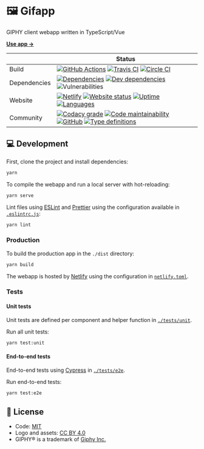 # 🖼️ Gifapp

GIPHY client webapp written in TypeScript/Vue

[**Use app →**](https://gifapp.netlify.com)

|  | Status |
| - | - |
| Build | [![GitHub Actions](https://img.shields.io/github/workflow/status/AnandChowdhary/gifapp/Node%20CI?label=GitHub%20Actions)](https://github.com/AnandChowdhary/gifapp/actions) [![Travis CI](https://img.shields.io/travis/AnandChowdhary/gifapp?label=Travis%20CI)](https://travis-ci.org/AnandChowdhary/gifapp) [![Circle CI](https://img.shields.io/circleci/build/github/AnandChowdhary/gifapp?label=Circle%20CI)](https://circleci.com/gh/AnandChowdhary/gifapp) |
| Dependencies | [![Dependencies](https://img.shields.io/david/AnandChowdhary/gifapp.svg)](https://david-dm.org/AnandChowdhary/gifapp) [![Dev dependencies](https://img.shields.io/david/dev/AnandChowdhary/gifapp.svg)](https://david-dm.org/AnandChowdhary/gifapp) ![Vulnerabilities](https://img.shields.io/snyk/vulnerabilities/github/AnandChowdhary/gifapp.svg) |
| Website | [![Netlify](https://img.shields.io/netlify/09e6526c-1a08-41a6-ab17-1dab36b553c3)](https://app.netlify.com/sites/gifapp/deploys) [![Website status](https://img.shields.io/website?down_color=red&down_message=down&up_color=brightgreen&up_message=online&url=https%3A%2F%2Fgifapp.netlify.com)](https://gifapp.netlify.com) [![Uptime](https://img.shields.io/uptimerobot/ratio/7/m784125422-c46563aed2c50d20f0aff03f)](https://stats.uptimerobot.com/m29YvtjqOg) [![Languages](https://img.shields.io/endpoint?url=https%3A%2F%2Fservices.anandchowdhary.now.sh%2Fapi%2Fgithub-files%3Frepo%3DAnandChowdhary%2Fgifapp%26path%3Dsrc%2Fi18n%26label%3Di18n%26message%3D%25241%2524%2520language%2524S%2524%26color%3Dblueviolet)](https://github.com/AnandChowdhary/gifapp/tree/master/src/i18n) |
| Community | [![Codacy grade](https://img.shields.io/codacy/grade/403c8644e13e47df878156f3658220ce)](https://www.codacy.com/manual/AnandChowdhary/gifapp) [![Code maintainability](https://img.shields.io/codeclimate/maintainability/AnandChowdhary/gifapp)](https://codeclimate.com/github/AnandChowdhary/gifapp) [![GitHub](https://img.shields.io/github/license/AnandChowdhary/gifapp.svg)](https://github.com/AnandChowdhary/gifapp/blob/master/LICENSE) [![Type definitions](https://img.shields.io/badge/types-TypeScript-blue.svg)](https://gifapp.netlify.com/typedoc) |


## 💻 Development

First, clone the project and install dependencies:

```bash
yarn
```

To compile the webapp and run a local server with hot-reloading:

```bash
yarn serve
```

Lint files using [ESLint](https://eslint.org/) and [Prettier](https://prettier.io) using the configuration available in [`.eslintrc.js`](./.eslintrc.js):

```bash
yarn lint
```

### Production

To build the production app in the `./dist` directory:

```bash
yarn build
```

The webapp is hosted by [Netlify](https://www.netlify.com) using the configuration in [`netlify.toml`](./netlify.toml).

### Tests

#### Unit tests

Unit tests are defined per component and helper function in [`./tests/unit`](./tests/unit).

Run all unit tests:

```bash
yarn test:unit
```

#### End-to-end tests

End-to-end tests using [Cypress](https://www.cypress.io/) in [`./tests/e2e`](./tests/e2e).

Run end-to-end tests:

```bash
yarn test:e2e
```

## 📄 License

- Code: [MIT](/LICENSE)
- Logo and assets: [CC BY 4.0](https://creativecommons.org/licenses/by/4.0/)
- GIPHY® is a trademark of [Giphy Inc.](https://giphy.com/about)
